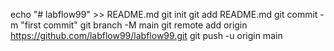 echo "# labflow99" >> README.md
git init
git add README.md
git commit -m "first commit"
git branch -M main
git remote add origin https://github.com/labflow99/labflow99.git
git push -u origin main
